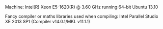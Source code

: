 Machine: Intel(R) Xeon E5-1620(R) @ 3.60 GHz running 64-bit Ubuntu 13.10

Fancy compiler or maths libraries used when compiling: Intel Parallel Studio XE 2013 SP1 (Compiler v14.0.1/MKL v11.1.1)
